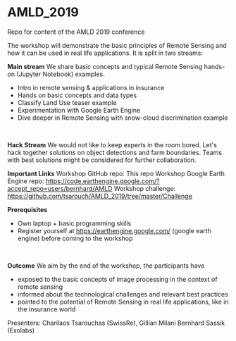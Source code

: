 # AMLD_2019
Repo for content of the AMLD 2019 conference
</br>

The workshop will demonstrate the basic principles of Remote Sensing and how it can be used in real life applications. It is split in two streams:
</br>

**Main stream**
We  share basic concepts and typical Remote Sensing hands-on (Jupyter Notebook) examples.
- Intro in remote sensing & applications in insurance
- Hands on basic concepts and data types
- Classify Land Use teaser example 
- Experimentation with Google Earth Engine
- Dive deeper in Remote Sensing with snow-cloud discrimination example
 </br>

**Hack Stream**
We would not like to keep experts in the room bored. 
Let's hack together solutions on object detections and farm boundaries.
Teams with best solutions might be considered for further collaboration.
 </br>

**Important Links**
Workshop GitHub repo: This repo
Workshop Google Earth Engine repo: https://code.earthengine.google.com/?accept_repo=users/bernhard/AMLD 
Workshop challenge:  https://github.com/tsarouch/AMLD_2019/tree/master/Challenge
</br>

**Prerequisites**
- Own laptop + basic programming skills
- Register yourself at  https://earthengine.google.com/ (google earth engine) before coming to the workshop
</br>

**Outcome**
We aim by the end of the workshop, the participants have 
- exposed to the basic concepts of image processing in the context of remote sensing
- informed about the technological challenges and relevant best practices
- pointed to the potential of Remote Sensing in real life applications, like in the insurance world  
 
Presenters: Charilaos Tsarouchas (SwissRe),  Gillian Milani Bernhard Sassik (Exolabs)

